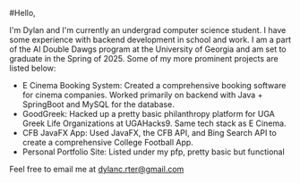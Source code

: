 #Hello,

I'm Dylan and I'm currently an undergrad computer science student. I have some experience with backend development in school and work. I am a part of the AI Double Dawgs program at the University of Georgia and am set to graduate in the Spring of 2025. Some of my more prominent projects are listed below:

- E Cinema Booking System: Created a comprehensive booking software for cinema companies. Worked primarily on backend with Java + SpringBoot and MySQL for the database.
- GoodGreek: Hacked up a pretty basic philanthropy platform for UGA Greek Life Organizations at UGAHacks9. Same tech stack as E Cinema.
- CFB JavaFX App: Used JavaFX, the CFB API, and Bing Search API to create a comprehensive College Football App.
- Personal Portfolio Site: Listed under my pfp, pretty basic but functional

Feel free to email me at dylanc.rter@gmail.com

<!---
dylancrter/dylancrter is a ✨ special ✨ repository because its `README.md` (this file) appears on your GitHub profile.
You can click the Preview link to take a look at your changes.
--->
